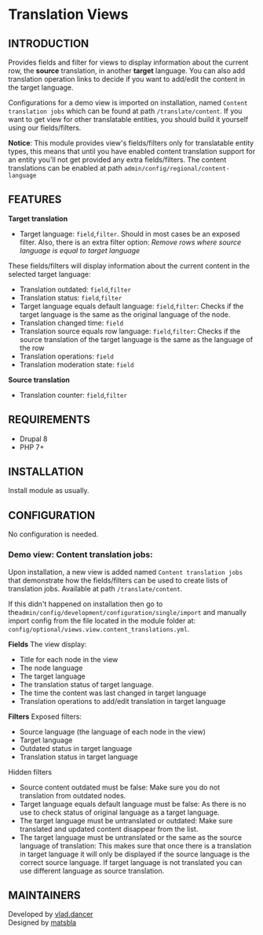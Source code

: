 Translation Views
=============

INTRODUCTION
------------
Provides fields and filter for views to display information about the current row, the **source** translation, in another **target** language. You can also add translation operation links to decide if you want to add/edit the content in the target language.

Configurations for a demo view is imported on installation, named `Content translation jobs` which can be found at path `/translate/content`. If you want to get view for other translatable entities, you should build it yourself using our fields/filters.

**Notice**: This module provides view's fields/filters only for translatable entity types, this means that until you have enabled content translation support for an entity you'll not get provided any extra fields/filters. The content translations can be enabled at path `admin/config/regional/content-language`

FEATURES
------------

**Target translation**

- Target language: `field`,`filter`. Should in most cases be an exposed filter.
  Also, there is an extra filter option: *Remove rows where source language is equal to target language*

These fields/filters will display information about the current content in the selected target language:
- Translation outdated: `field`,`filter`
- Translation status: `field`,`filter`
- Target language equals default language: `field`,`filter`: Checks if the target language is the same as the original language of the node.
- Translation changed time: `field`
- Translation source equals row language: `field`,`filter`: Checks if the source translation of the target language is the same as the language of the row
- Translation operations: `field`
- Translation moderation state: `field`

**Source translation**
- Translation counter: `field`,`filter`

REQUIREMENTS
------------
- Drupal 8
- PHP 7+

INSTALLATION
------------
Install module as usually.

CONFIGURATION
-------------
No configuration is needed.

### Demo view: Content translation jobs:
Upon installation, a new view is added named `Content translation jobs` that demonstrate how the fields/filters can be used to create lists of translation jobs. Available at path `/translate/content`.

If this didn't happened on installation then go to the`admin/config/development/configuration/single/import` and manually import config from the file located in the module folder at: `config/optional/views.view.content_translations.yml`.

**Fields**
The view display:
- Title for each node in the view
- The node language
- The target language
- The translation status of target language.
- The time the content was last changed in target language
- Translation operations to add/edit translation in target language

**Filters**
Exposed filters:
- Source language (the language of each node in the view)
- Target language
- Outdated status in target language
- Translation status in target language

Hidden filters
- Source content outdated must be false: Make sure you do not translation from outdated nodes.
- Target language equals default language must be false: As there is no use to check status of original language as a target language.
- The target language must be untranslated or outdated: Make sure translated and updated content disappear from the list.
- The target language must be untranslated or the same as the source language of translation: This makes sure that once there is a translation in target language it will only be displayed if the source language is the correct source language. If target language is not translated you can use different language as source translation.

MAINTAINERS
-----------
Developed by [vlad.dancer](https://drupal.org/u/vladdancer)  
Designed by [matsbla](https://drupal.org/u/matsbla)
